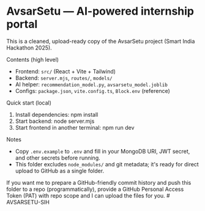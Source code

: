 # AvsarSetu — AI-powered internship portal

This is a cleaned, upload-ready copy of the AvsarSetu project (Smart India Hackathon 2025).

Contents (high level)
- Frontend: `src/` (React + Vite + Tailwind)
- Backend: `server.mjs`, `routes/`, `models/`
- AI helper: `recommendation_model.py`, `avsarsetu_model.joblib`
- Configs: `package.json`, `vite.config.ts`, `Block.env` (reference)

Quick start (local)
1. Install dependencies:
   npm install
2. Start backend:
   node server.mjs
3. Start frontend in another terminal:
   npm run dev

Notes
- Copy `.env.example` to `.env` and fill in your MongoDB URI, JWT secret, and other secrets before running.
- This folder excludes `node_modules/` and git metadata; it's ready for direct upload to GitHub as a single folder.

If you want me to prepare a GitHub-friendly commit history and push this folder to a repo (programmatically), provide a GitHub Personal Access Token (PAT) with repo scope and I can upload the files for you.
#   A V S A R S E T U - S I H  
 